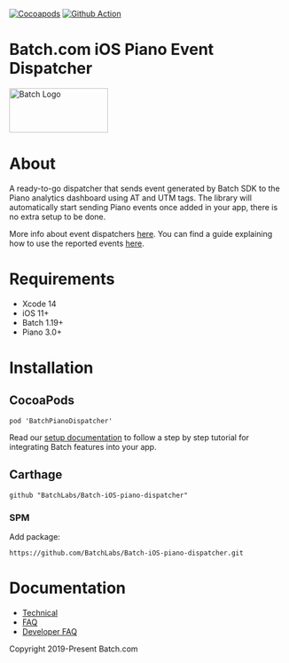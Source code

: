 [![Cocoapods](https://img.shields.io/cocoapods/v/BatchPianoDispatcher)](https://cocoapods.org/pods/BatchPianoDispatcher)
[![Github Action](https://github.com/BatchLabs/Batch-iOS-piano-dispatcher/workflows/iOS%20CI/badge.svg)](https://github.com/BatchLabs/Batch-iOS-piano-dispatcher/actions?query=workflow%3A%22iOS+CI%22)

Batch.com iOS Piano Event Dispatcher
==================

<img src="https://static.batch.com/documentation/Readmes/logo_batch_full_178@2x.png" srcset="https://static.batch.com/documentation/Readmes/logo_batch_full_178.png 1x" width="178" height="80" alt="Batch Logo" />

# About

A ready-to-go dispatcher that sends event generated by Batch SDK to the Piano analytics dashboard using AT and UTM tags.
The library will automatically start sending Piano events once added in your app, there is no extra setup to be done.

More info about event dispatchers [here](https://doc.batch.com/ios/advanced/event-dispatchers).
You can find a guide explaining how to use the reported events [here](https://help.batch.com/en/articles/3597151-how-to-export-my-campaign-s-data-to-firebase-google-analytics-or-at-internet-using-events-dispatcher).

# Requirements
 - Xcode 14
 - iOS 11+
 - Batch 1.19+
 - Piano 3.0+

# Installation

## CocoaPods

```
pod 'BatchPianoDispatcher'
```

Read our [setup documentation](https://doc.batch.com/) to follow a step by step tutorial for integrating Batch features into your app.

## Carthage

```
github "BatchLabs/Batch-iOS-piano-dispatcher"
```

### SPM

Add package: 

```
https://github.com/BatchLabs/Batch-iOS-piano-dispatcher.git
```

# Documentation

 - [Technical](https://doc.batch.com)
 - [FAQ](https://batch.com/doc/faq/general.html)
 - [Developer FAQ](https://batch.com/developers)

Copyright 2019-Present Batch.com
